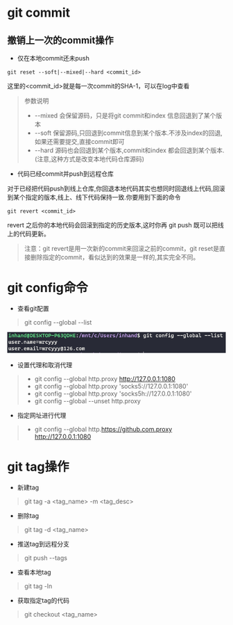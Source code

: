 # git commit

## 撤销上一次的commit操作

* 仅在本地commit还未push

```shell
git reset --soft|--mixed|--hard <commit_id>
```

这里的<commit_id>就是每一次commit的SHA-1，可以在log中查看

> 参数说明
> - --mixed 会保留源码，只是将git commit和index 信息回退到了某个版本
> - --soft 保留源码,只回退到commit信息到某个版本.不涉及index的回退,如果还需要提交,直接commit即可
> - --hard 源码也会回退到某个版本,commit和index 都会回退到某个版本.(注意,这种方式是改变本地代码仓库源码)

* 代码已经commit并push到远程仓库

对于已经把代码push到线上仓库,你回退本地代码其实也想同时回退线上代码,回滚到某个指定的版本,线上、线下代码保持一致.你要用到下面的命令

```shell
git revert <commit_id>
```

revert 之后你的本地代码会回滚到指定的历史版本,这时你再 git push 既可以把线上的代码更新。
> 注意：git revert是用一次新的commit来回滚之前的commit，git reset是直接删除指定的commit，看似达到的效果是一样的,其实完全不同。

# git config命令

* 查看git配置

> git config --global --list

![查看配置](../asset/linux/查看git配置.png)

* 设置代理和取消代理

> - git config --global http.proxy http://127.0.0.1:1080
> - git config --global http.proxy 'socks5://127.0.0.1:1080'
> - git config --global http.proxy 'socks5h://127.0.0.1:1080'
> - git config --global --unset http.proxy

* 指定网址进行代理

> - git config --global http.https://github.com.proxy http://127.0.0.1:1080

# git tag操作

* 新建tag

> git tag -a <tag_name> -m <tag_desc>

* 删除tag

> git tag -d <tag_name>

* 推送tag到远程分支

> git push --tags

* 查看本地tag

> git tag -ln

* 获取指定tag的代码

> git checkout <tag_name>